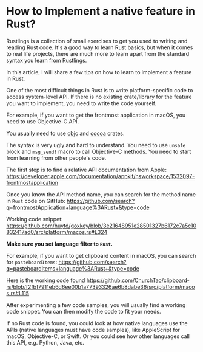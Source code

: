# How to Implement a native feature in Rust?

Rustlings is a collection of small exercises to get you used to writing and reading Rust code. It's a good way to learn Rust basics, but when it comes to real life projects, there are much more to learn apart from the standard syntax you learn from Rustlings.

In this article, I will share a few tips on how to learn to implement a feature in Rust.

One of the most difficult things in Rust is to write platform-specific code to access system-level API. If there is no existing crate/library for the feature you want to implement, you need to write the code yourself.

For example, if you want to get the frontmost application in macOS, you need to use Objective-C API.

You usually need to use [objc](https://crates.io/crates/objc) and [cocoa](https://crates.io/crates/cocoa) crates.

The syntax is very ugly and hard to understand. You need to use `unsafe` block and `msg_send!` macro to call Objective-C methods. You need to start from learning from other people's code.

The first step is to find a relative API documentation from Apple: https://developer.apple.com/documentation/appkit/nsworkspace/1532097-frontmostapplication

Once you know the API method name, you can search for the method name in `Rust` code on GitHub:
https://github.com/search?q=frontmostApplication+language%3ARust+&type=code

Working code snippet: https://github.com/huytd/goxkey/blob/3e21648951e28501327b6172c7a5c10832417ad0/src/platform/macos.rs#L324

**Make sure you set language filter to `Rust`.**

For example, if you want to get clipboard content in macOS, you can search for `pasteboardItems`:
https://github.com/search?q=pasteboardItems+language%3ARust+&type=code

Here is the working code found https://github.com/ChurchTao/clipboard-rs/blob/f2fbf7911eb6d6ee00b1a77393326ae6b8dabe36/src/platform/macos.rs#L115

After experimenting a few code samples, you will usually find a working code snippet. You can then modify the code to fit your needs.

If no Rust code is found, you could look at how native languages use the APIs (native languages must have code samples), like AppleScript for macOS, Objective-C, or Swift. Or you could see how other languages call this API, e.g. Python, Java, etc.

